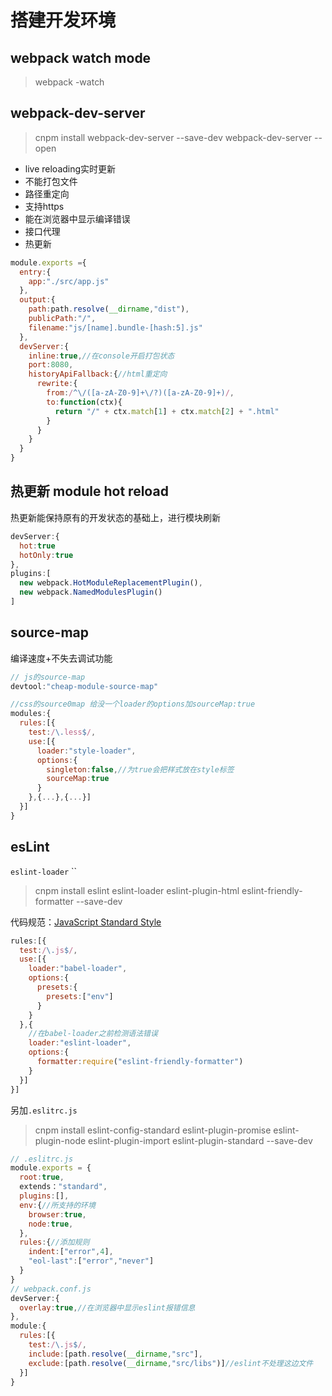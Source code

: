 # 搭建开发环境

## webpack watch mode
> webpack -watch

## webpack-dev-server
>cnpm install webpack-dev-server --save-dev
webpack-dev-server --open

* live reloading实时更新
* 不能打包文件
* 路径重定向
* 支持https
* 能在浏览器中显示编译错误
* 接口代理
* 热更新
```js
module.exports ={
  entry:{
    app:"./src/app.js"
  },
  output:{
    path:path.resolve(__dirname,"dist"),
    publicPath:"/",
    filename:"js/[name].bundle-[hash:5].js"
  },
  devServer:{
    inline:true,//在console开启打包状态
    port:8080,
    historyApiFallback:{//html重定向
      rewrite:{
        from:/^\/([a-zA-Z0-9]+\/?)([a-zA-Z0-9]+)/,
        to:function(ctx){
          return "/" + ctx.match[1] + ctx.match[2] + ".html"
        }
      }
    }
  }
}
```

## 热更新 module hot reload
热更新能保持原有的开发状态的基础上，进行模块刷新

```js
devServer:{
  hot:true
  hotOnly:true
},
plugins:[
  new webpack.HotModuleReplacementPlugin(),
  new webpack.NamedModulesPlugin()
]
```

## source-map
编译速度+不失去调试功能
```js
// js的source-map
devtool:"cheap-module-source-map"

//css的source0map 给没一个loader的options加sourceMap:true
modules:{
  rules:[{
    test:/\.less$/,
    use:[{
      loader:"style-loader",
      options:{
        singleton:false,//为true会把样式放在style标签
        sourceMap:true
      }
    },{...},{...}]
  }]
}
```

## esLint
`eslint-loader` ``
>cnpm install eslint eslint-loader eslint-plugin-html eslint-friendly-formatter --save-dev

代码规范：[JavaScript Standard Style](https://standardjs.com)
```js
rules:[{
  test:/\.js$/,
  use:[{
    loader:"babel-loader",
    options:{
      presets:{
        presets:["env"]
      }
    }
  },{
    //在babel-loader之前检测语法错误
    loader:"eslint-loader",
    options:{
      formatter:require("eslint-friendly-formatter")
    }
  }]
}]
```
另加`.eslitrc.js`
>cnpm install eslint-config-standard eslint-plugin-promise eslint-plugin-node eslint-plugin-import eslint-plugin-standard --save-dev

```js
// .eslitrc.js
module.exports = {
  root:true,
  extends："standard",
  plugins:[],
  env:{//所支持的环境
    browser:true,
    node:true,
  },
  rules:{//添加规则
    indent:["error",4],
    "eol-last":["error","never"]
  }
}
// webpack.conf.js
devServer:{
  overlay:true,//在浏览器中显示eslint报错信息
},
module:{
  rules:[{
    test:/\.js$/,
    include:[path.resolve(__dirname,"src"],
    exclude:[path.resolve(__dirname,"src/libs")]//eslint不处理这边文件
  }]
}
```
